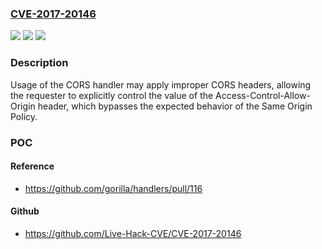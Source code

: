 ### [CVE-2017-20146](https://cve.mitre.org/cgi-bin/cvename.cgi?name=CVE-2017-20146)
![](https://img.shields.io/static/v1?label=Product&message=github.com%2Fgorilla%2Fhandlers&color=blue)
![](https://img.shields.io/static/v1?label=Version&message=%3D%200%20&color=brighgreen)
![](https://img.shields.io/static/v1?label=Vulnerability&message=CWE%20284%3A%20Improper%20Access%20Control&color=brighgreen)

### Description

Usage of the CORS handler may apply improper CORS headers, allowing the requester to explicitly control the value of the Access-Control-Allow-Origin header, which bypasses the expected behavior of the Same Origin Policy.

### POC

#### Reference
- https://github.com/gorilla/handlers/pull/116

#### Github
- https://github.com/Live-Hack-CVE/CVE-2017-20146

